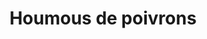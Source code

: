 ---
title: " Houmous de poivrons"
draft: false
layout: recettes

type: entree
categories:
  - Tartinade
regime:
  - vegan
  - vegetarien
  - sans-gluten
  - sans-lactose
cuisson: Oui
temperature: Froid
plate: 100
ingredients:
  sec:
    - title: Pois chiches
      quantite: 1.5
      unit: Kg
  legumes:
    - title: Ail
      quantite: 6
      unit: gousse·s
  lof:
    - title: huile d'olive
      quantite: 0.75
      unit: litre
  autres:
    - title: Tahin
      quantite: 2
      unit: Kg
  epices:
    - title: Paprika
      quantite: 100
      unit: grammes
    - title: Sel
    - title: Poivre
  sucres:
    - title: Jus de citron
      quantite: 0.75
      unit: litre
preparation: >-
  • Épépinez et coupez les poivrons. Arrosez d'un bon filet d’huile d’olive. Faire
  cuire au four à 200° pendant 45 mn en les retournant deux ou trois fois
  pendant la cuisson.

  • Après cuisson, les faire refroidir (dans un sac plastique, c'est plus facile pour enlever la peau) et enlever la peau.

  • Égoutter les pois chiches et les mixer avec le tahine le jus de citron et de l'ail.

  • Rajouter les poivrons, l'huile d'olive, le paprika, le sel, le poivre et finir de mixer.

  • Au dressage, saupoudrer de graines de sésame.
preparation24h: >-
  **24H avant**, FAIRE TREMPER LES POIS CHICHES dans 3 fois leur volume
  d'eau et changer l'eau le matin pour éviter que ça fermente. 


  **Obligatoirement 1 J avant**
publishDate: 2023-06-21T09:47:13.131Z
---